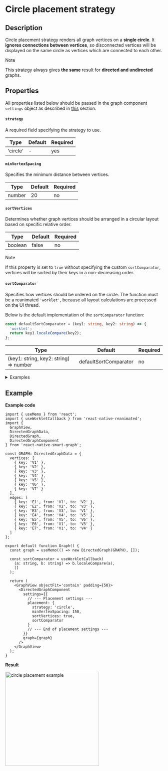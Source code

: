 # Circle placement strategy

## Description

Circle placement strategy renders all graph vertices on a **single circle**. It **ignores connections between vertices**, so disconnected vertices will be displayed on the same circle as vertices which are connected to each other.

> [!NOTE]
> This strategy always gives **the same** result for **directed and undirected** graphs.

## Properties

All properties listed below should be passed in the graph component `settings` object as described in [this](pages/placement/index?id=usage) section.

#### `strategy`

A required field specifying the strategy to use.

| Type     | Default | Required |
| -------- | ------- | -------- |
| 'circle' | -       | yes      |

#### `minVertexSpacing`

Specifies the minimum distance between vertices.

| Type   | Default | Required |
| ------ | ------- | -------- |
| number | 20      | no       |

#### `sortVertices`

Determines whether graph vertices should be arranged in a circular layout based on specific relative order.

| Type    | Default | Required |
| ------- | ------- | -------- |
| boolean | false   | no       |

> [!NOTE]
> If this property is set to `true` without specifying the custom `sortComparator`, vertices will be sorted by their keys in a non-decreasing order.

#### `sortComparator`

Specifies how vertices should be ordered on the circle. The function must be a reanimated `'worklet'`, because all layout calculations are processed on the UI thread.

Below is the default implementation of the `sortComparator` function:

```ts
const defaultSortComparator = (key1: string, key2: string) => {
  'worklet';
  return key1.localeCompare(key2);
};
```

| Type                                   | Default               | Required |
| -------------------------------------- | --------------------- | -------- |
| (key1: string, key2: string) => number | defaultSortComparator | no       |

<details>
<summary>Examples</summary>
<article>
<table>
  <tr>
    <th>Default sort comparator (non-decreasing order)</th>
    <th>Custom sort comparator (non-increasing order)</th>
  </tr>
  <tr>
    <td><img src="./assets/images/placement/circle/sort-comparator-default.png"></img></td>
    <td><img src="./assets/images/placement/circle/sort-comparator-custom.png"></img></td>
  </tr>
</table>
</article>
</details>

## Example

**Example code**

```tsx
import { useMemo } from 'react';
import { useWorkletCallback } from 'react-native-reanimated';
import {
  GraphView,
  DirectedGraphData,
  DirectedGraph,
  DirectedGraphComponent
} from 'react-native-smart-graph';

const GRAPH: DirectedGraphData = {
  vertices: [
    { key: 'V1' },
    { key: 'V2' },
    { key: 'V3' },
    { key: 'V4' },
    { key: 'V5' },
    { key: 'V6' },
    { key: 'V7' }
  ],
  edges: [
    { key: 'E1', from: 'V1', to: 'V2' },
    { key: 'E2', from: 'V2', to: 'V3' },
    { key: 'E3', from: 'V3', to: 'V1' },
    { key: 'E4', from: 'V4', to: 'V5' },
    { key: 'E5', from: 'V5', to: 'V6' },
    { key: 'E6', from: 'V1', to: 'V3' },
    { key: 'E7', from: 'V1', to: 'V4' }
  ]
};

export default function Graph() {
  const graph = useMemo(() => new DirectedGraph(GRAPH), []);

  const sortComparator = useWorkletCallback(
    (a: string, b: string) => b.localeCompare(a),
    []
  );

  return (
    <GraphView objectFit='contain' padding={50}>
      <DirectedGraphComponent
        settings={{
          // --- Placement settings ---
          placement: {
            strategy: 'circle',
            minVertexSpacing: 150,
            sortVertices: true,
            sortComparator
          }
          // --- End of placement settings ---
        }}
        graph={graph}
      />
    </GraphView>
  );
}
```

**Result**

<img src="./assets/images/placement/circle/placement-example.png" alt="circle placement example" width="300" />
